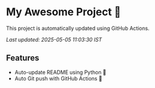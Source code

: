 # My Awesome Project 🚀

This project is automatically updated using GitHub Actions.

_Last updated: 2025-05-05 11:03:30 IST_

## Features
- Auto-update README using Python 🐍
- Auto Git push with GitHub Actions 🤖
